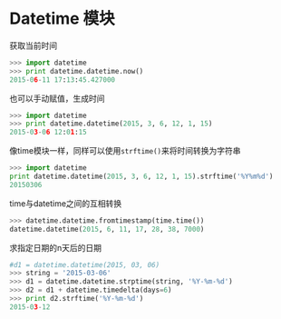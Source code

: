 # Datetime 模块

获取当前时间

```python
>>> import datetime
>>> print datetime.datetime.now()
2015-06-11 17:13:45.427000
```

也可以手动赋值，生成时间

```python
>>> import datetime
>>> print datetime.datetime(2015, 3, 6, 12, 1, 15)
2015-03-06 12:01:15
```

像time模块一样，同样可以使用`strftime()`来将时间转换为字符串

```python
>>> import datetime
print datetime.datetime(2015, 3, 6, 12, 1, 15).strftime('%Y%m%d')
20150306
```

time与datetime之间的互相转换

```python
>>> datetime.datetime.fromtimestamp(time.time())
datetime.datetime(2015, 6, 11, 17, 28, 38, 7000)
```

求指定日期的n天后的日期

```python
#d1 = datetime.datetime(2015, 03, 06)
>>> string = '2015-03-06'
>>> d1 = datetime.datetime.strptime(string, '%Y-%m-%d')
>>> d2 = d1 + datetime.timedelta(days=6)
>>> print d2.strftime('%Y-%m-%d')
2015-03-12
```








